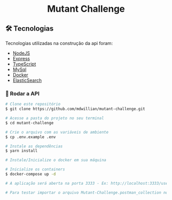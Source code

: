 <h1 align="center">
  Mutant Challenge
</h1>

## 🛠 Tecnologias

Tecnologias utilizadas na construção da api foram:

- [NodeJS][nodejs]
- [Express][express]
- [TypeScript][typescript]
- [MySql][mysql]
- [Docker][docker]
- [ElasticSearch][elasticsearch]

### 🧭 Rodar a API

```bash
# Clone este repositório
$ git clone https://github.com/mdwillian/mutant-challenge.git

# Acesse a pasta do projeto no seu terminal
$ cd mutant-challenge

# Crie o arquivo com as variáveis de ambiente
$ cp .env.example .env

# Instale as dependências
$ yarn install

# Instale/Inicialize o docker em sua máquina

# Inicialize os containers
$ docker-compose up -d

# A aplicação será aberta na porta 3333 - Ex: http://localhost:3333/users

# Para testar importar o arquivo Mutant-Challenge.postman_collection no Postman

```

[nodejs]: https://nodejs.org/
[express]: https://expressjs.com/
[typescript]: https://www.typescriptlang.org/
[mysql]: https://www.mysql.com/
[docker]: https://www.docker.com/
[elasticsearch]:https://www.elastic.co/
